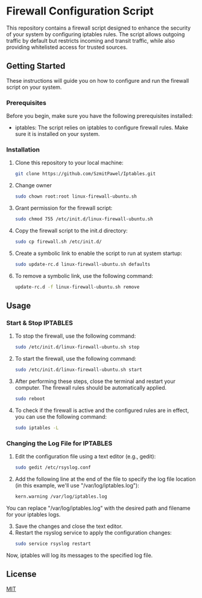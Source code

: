 
# Firewall Configuration Script

This repository contains a firewall script designed to enhance the security of your system by configuring iptables rules. The script allows outgoing traffic by default but restricts incoming and transit traffic, while also providing whitelisted access for trusted sources.

## Getting Started

These instructions will guide you on how to configure and run the firewall script on your system.

### Prerequisites

Before you begin, make sure you have the following prerequisites installed:

- iptables: The script relies on iptables to configure firewall rules.
Make sure it is installed on your system.

### Installation

1. Clone this repository to your local machine:
   ```bash
   git clone https://github.com/SzmitPawel/Iptables.git

2. Change owner 
    ```bash
    sudo chown root:root linux-firewall-ubuntu.sh

3. Grant permission for the firewall script:
    ```bash
    sudo chmod 755 /etc/init.d/linux-firewall-ubuntu.sh

4. Copy the firewall script to the init.d directory:
    ```bash
    sudo cp firewall.sh /etc/init.d/

5. Create a symbolic link to enable the script to run at system startup:
    ```bash
    sudo update-rc.d linux-firewall-ubuntu.sh defaults

6. To remove a symbolic link, use the following command:
    ```bash
    update-rc.d -f linux-firewall-ubuntu.sh remove

## Usage

### Start & Stop IPTABLES

1. To stop the firewall, use the following command:
    ```bash
    sudo /etc/init.d/linux-firewall-ubuntu.sh stop

2. To start the firewall, use the following command:
    ```bash
    sudo /etc/init.d/linux-firewall-ubuntu.sh start

3. After performing these steps, close the terminal and restart your computer.
    The firewall rules should be automatically applied.
    ```bash
    sudo reboot

4. To check if the firewall is active and the configured rules are in effect, you can use the following command:
    ```bash
    sudo iptables -L

### Changing the Log File for IPTABLES
1. Edit the configuration file using a text editor (e.g., gedit):
    ```bash
    sudo gedit /etc/rsyslog.conf

2. Add the following line at the end of the file to specify the log file location (in this example, we'll use "/var/log/iptables.log"):
    ```bash
    kern.warning /var/log/iptables.log

You can replace "/var/log/iptables.log" with the desired path and filename for your iptables logs.

3. Save the changes and close the text editor.
4. Restart the rsyslog service to apply the configuration changes:
    ```bash
    sudo service rsyslog restart

Now, iptables will log its messages to the specified log file.


## License

[MIT](https://choosealicense.com/licenses/mit/)

